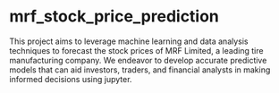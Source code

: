 # mrf_stock_price_prediction
This project aims to leverage machine learning and data analysis techniques to forecast the stock prices of MRF Limited, a leading tire manufacturing company. We endeavor to develop accurate predictive models that can aid investors, traders, and financial analysts in making informed decisions using jupyter.
